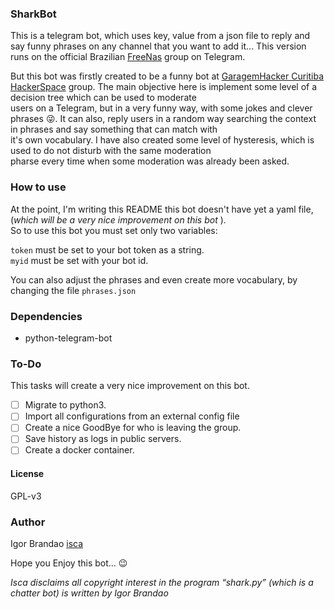 ### SharkBot
  
This is a telegram bot, which uses key, value from a json file to reply and say funny phrases on any channel that
you want to add it...
This version runs on the official Brazilian [FreeNas](https://t.me/freenasbr) group on Telegram.

But this bot was firstly created to be a funny bot at [GaragemHacker Curitiba HackerSpace](http://garagemhacker.org) group.
The main objective here is implement some level of a decision tree which can be used to moderate  
users on a Telegram, but in a very funny way, with some jokes and clever phrases :stuck_out_tongue_winking_eye:. It can also,
reply users in a random way searching the context in phrases and say something that can match with  
it's own vocabulary.
I have also created some level of hysteresis, which is used to do not disturb with the same moderation  
pharse every time when some moderation was already been asked.  
  
### How to use
  
At the point, I'm writing this README this bot doesn't have yet a yaml file,(_which will be a very nice improvement on this bot_ ).  
So to use this bot you must set only two variables:  
  
`token` must be set to your bot token as a string.  
`myid` must be set with your bot id.  
  
You can also adjust the phrases and even create more vocabulary, by changing the file `phrases.json`

### Dependencies
 * python-telegram-bot
 
### To-Do
This tasks will create a very nice improvement on this bot.
- [ ] Migrate to python3.
- [ ] Import all configurations from an external config file
- [ ] Create a nice GoodBye for who is leaving the group.
- [ ] Save history as logs in public servers.
- [ ] Create a docker container. 

#### License  
GPL-v3  

### Author  
  
Igor Brandao [isca](isca.space)  
  
Hope you Enjoy this bot... :wink:  

_Isca disclaims all copyright interest in the program “shark.py” (which is a chatter bot) is written by Igor Brandao_  
  
